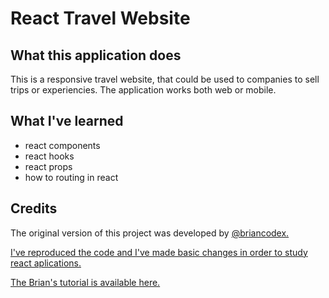 # React Travel Website

## What this application does

This is a responsive travel website, that could be used to  companies to sell trips or experiencies. The application works both web or mobile.

## What I've learned

* react components
* react hooks
* react props 
* how to routing in react

## Credits

The original version of this project was developed by <a href="https://github.com/briancodex"> @briancodex. 

I've reproduced the code and I've made basic changes in order to study react aplications.

The Brian's tutorial is available <a href="https://www.youtube.com/watch?v=I2UBjN5ER4s&list=PLycH2L2POIr_lT_h4JYPENhIEgkysCz5p&index=70&t=781s"> here.


